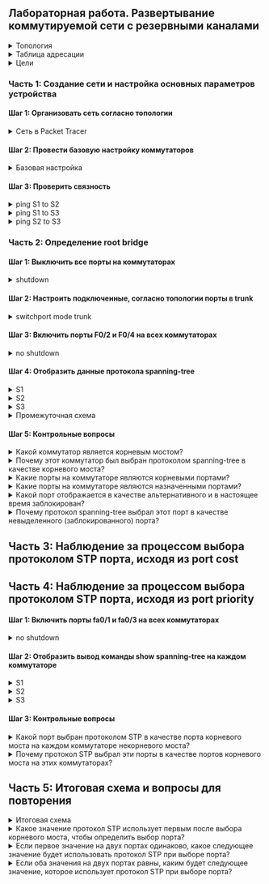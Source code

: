 ## Лабораторная работа. Развертывание коммутируемой сети с резервными каналами

<details>

<summary>Топология</summary>
  
![image](https://user-images.githubusercontent.com/74641903/110851105-aac0e780-82c1-11eb-9493-a3febd95e2ef.png)


</details>

<details>

<summary>Таблица адресации</summary>
  
| Устройство | Интерфейс | IP адрес | Маска подсести |
| --------------- | --------------- | --------------- |--------------- |
| S1 | VLAN 1 | 192.168.1.1 | 255.255.255.0 |
| S2 | VLAN 1 | 192.168.1.2 | 255.255.255.0 |
| S3 | VLAN 1 | 192.168.1.3 | 255.255.255.0 |

</details>

<details>

<summary>Цели</summary>
  
Часть 1. Создание сети и настройка основных параметров устройства <br />
Часть 2. Выбор корневого моста <br />
Часть 3. Наблюдение за процессом выбора протоколом STP порта, исходя из стоимости портов <br />
Часть 4. Наблюдение за процессом выбора протоколом STP порта, исходя из приоритета портов <br />


</details>

### Часть 1:	Создание сети и настройка основных параметров устройства
#### Шаг 1:	Организовать сеть согласно топологии

<details>

<summary>Сеть в Packet Tracer</summary>
  
![Топология](https://user-images.githubusercontent.com/74641903/110851785-903b3e00-82c2-11eb-826f-0997d37a2b7a.JPG)

</details>

#### Шаг 2:	Провести базовую настройку коммутаторов

<details>

<summary>Базовая настройка</summary>

```
Switch(config)#hostname S1
S1(config)#no ip domain-lookup
S1(config)#enable secret class
S1(config)#line console 0
S1(config-line)#logging synchronous 
S1(config-line)#password cisco
S1(config-line)#login
S1(config-line)#exit
S1(config)#line vty 0 15
S1(config-line)#password cisco
S1(config-line)#login
S1(config-line)#exit
S1(config)#banner motd $ For autoruzed users only $ 
S1(config)#interface vlan 1
S1(config-if)#ip address 192.168.1.1 255.255.255.0

Switch(config)#hostname S2
S2(config)#no ip domain-lookup
S2(config)#enable secret class
S2(config)#line console 0
S2(config-line)#logging synchronous 
S2(config-line)#password cisco
S2(config-line)#login
S2(config-line)#exit
S2(config)#line vty 0 15
S2(config-line)#password cisco
S2(config-line)#login
S2(config-line)#exit
S2(config)#banner motd $ For autoruzed users only $ 
S2(config)#interface vlan 1
S2(config-if)#ip address 192.168.1.2 255.255.255.0

Switch(config)#hostname S3
S3(config)#no ip domain-lookup
S3(config)#enable secret class
S3(config)#line console 0
S3(config-line)#logging synchronous 
S3(config-line)#password cisco
S3(config-line)#login
S3(config-line)#exit
S3(config)#line vty 0 15
S3(config-line)#password cisco
S3(config-line)#login
S3(config-line)#exit
S3(config)#banner motd $ For autoruzed users only $ 
S3(config)#interface vlan 1
S3(config-if)#ip address 192.168.1.3 255.255.255.0

```
  
</details>

#### Шаг 3:	Проверить связность

<details>

<summary>ping S1 to S2</summary>
  
![ping S1 to S2](https://user-images.githubusercontent.com/74641903/110852501-82d28380-82c3-11eb-8eae-681b4bad6838.JPG)

</details>

<details>

<summary>ping S1 to S3</summary>
  
![ping S1 to S3](https://user-images.githubusercontent.com/74641903/110852521-88c86480-82c3-11eb-9c56-eeef48090029.JPG)

</details>

<details>

<summary>ping S2 to S3</summary>
  
![ping S2 to S3](https://user-images.githubusercontent.com/74641903/110852543-8d8d1880-82c3-11eb-838c-8cffbb7e17c5.JPG)

</details>

### Часть 2:	Определение root bridge
#### Шаг 1:	Выключить все порты на коммутаторах
<details>

<summary>shutdown</summary>

```
S1(config)#interface range fa0/1-24, gi0/1-2
S1(config-if-range)#shutdown

S2(config)#interface range fa0/1-24, gi0/1-2
S2(config-if-range)#shutdown

S3(config)#interface range fa0/1-24, gi0/1-2
S3(config-if-range)#shutdown

```
  
</details>

#### Шаг 2:	Настроить подключенные, согласно топологии порты в trunk

<details>

<summary>switchport mode trunk</summary>

```
S1(config)#interface range fa0/1-4
S1(config-if-range)#switchport mode trunk

S2(config)#interface range fa0/1-4
S2(config-if-range)#switchport mode trunk

S3(config)#interface range fa0/1-4
S3(config-if-range)#switchport mode trunk
```

</details>

#### Шаг 3:	Включить порты F0/2 и F0/4 на всех коммутаторах

<details>

<summary>no shutdown</summary>

```
S1(config)#interface range fa0/2, fa0/4
S1(config-if-range)#no shut

S2(config)#interface range fa0/2, fa0/4
S2(config-if-range)#no shut

S3(config)#interface range fa0/2, fa0/4
S3(config-if-range)#no shut

```

</details>

#### Шаг 4:	Отобразить данные протокола spanning-tree

<details>

<summary>S1</summary>

```
S1#show spanning-tree 
VLAN0001
Spanning tree enabled protocol ieee
Root ID Priority 32769
Address 0001.C932.5994
Cost 19
Port 4(FastEthernet0/4)
Hello Time 2 sec Max Age 20 sec Forward Delay 15 sec

Bridge ID Priority 32769 (priority 32768 sys-id-ext 1)
Address 000A.417E.EE31
Hello Time 2 sec Max Age 20 sec Forward Delay 15 sec
Aging Time 20

Interface Role Sts Cost Prio.Nbr Type
---------------- ---- --- --------- -------- --------------------------------
Fa0/2 Desg FWD 19 128.2 P2p
Fa0/4 Root FWD 19 128.4 P2p

```

</details>

<details>

<summary>S2</summary>

```
S2#show spanning-tree 
VLAN0001
Spanning tree enabled protocol ieee
Root ID Priority 32769
Address 0001.C932.5994
Cost 19
Port 4(FastEthernet0/4)
Hello Time 2 sec Max Age 20 sec Forward Delay 15 sec

Bridge ID Priority 32769 (priority 32768 sys-id-ext 1)
Address 0030.A330.96A4
Hello Time 2 sec Max Age 20 sec Forward Delay 15 sec
Aging Time 20

Interface Role Sts Cost Prio.Nbr Type
---------------- ---- --- --------- -------- --------------------------------
Fa0/2 Altn BLK 19 128.2 P2p
Fa0/4 Root FWD 19 128.4 P2p

```

</details>

<details>

<summary>S3</summary>

```
S3#show spanning-tree 
VLAN0001
Spanning tree enabled protocol ieee
Root ID Priority 32769
Address 0001.C932.5994
This bridge is the root
Hello Time 2 sec Max Age 20 sec Forward Delay 15 sec

Bridge ID Priority 32769 (priority 32768 sys-id-ext 1)
Address 0001.C932.5994
Hello Time 2 sec Max Age 20 sec Forward Delay 15 sec
Aging Time 20

Interface Role Sts Cost Prio.Nbr Type
---------------- ---- --- --------- -------- --------------------------------
Fa0/2 Desg FWD 19 128.2 P2p
Fa0/4 Desg FWD 19 128.4 P2p

```

</details>

<details>

<summary>Промежуточная схема</summary>

![Промежуточная схема](https://user-images.githubusercontent.com/74641903/110853691-fb860f80-82c4-11eb-88c8-b1be2fb398f4.JPG)

</details>

#### Шаг 5:	Контрольные вопросы

<details>

<summary>Какой коммутатор является корневым мостом?</summary>
  
S3

</details>

<details>

<summary>Почему этот коммутатор был выбран протоколом spanning-tree в качестве корневого моста?</summary>
  
Bridge ID на всех коммутаторах одинаков, номер VLAN(1) тоже, следовательно выбран коммутатор с наименьшим значением mac-address

</details>

<details>

<summary>Какие порты на коммутаторе являются корневыми портами?</summary>
  
S1 F0/4, S2 F0/4

</details>

<details>

<summary>Какие порты на коммутаторе являются назначенными портами?</summary>
  
S1 F0/2, S3 F0/4, S3 F0/2

</details>

<details>

<summary>Какой порт отображается в качестве альтернативного и в настоящее время заблокирован?</summary>
  
S2 F0/2

</details>

<details>

<summary>Почему протокол spanning-tree выбрал этот порт в качестве невыделенного (заблокированного) порта?</summary>
  
Из-за того, что значение BID на S2 больше, чем на S1

</details>

## Часть 3:	Наблюдение за процессом выбора протоколом STP порта, исходя из port cost

## Часть 4:	Наблюдение за процессом выбора протоколом STP порта, исходя из port priority
#### Шаг 1:	Включить порты fa0/1 и fa0/3 на всех коммутаторах
<details>

<summary>no shutdown</summary>
  
```
S1(config)#interface range fa0/1, fa0/3
S1(config-if-range)#no shut

S2(config)#interface range fa0/1, fa0/3
S2(config-if-range)#no shut

S3(config)#interface range fa0/1, fa0/3
S3(config-if-range)#no shut
```

</details>

#### Шаг 2:	Отобразить вывод команды show spanning-tree на каждом коммутаторе

<details>

<summary>S1</summary>

```
S1#show spanning-tree 
VLAN0001
  Spanning tree enabled protocol ieee
  Root ID    Priority    32769
             Address     0001.C932.5994
             Cost        19
             Port        3(FastEthernet0/3)
             Hello Time  2 sec  Max Age 20 sec  Forward Delay 15 sec

  Bridge ID  Priority    32769  (priority 32768 sys-id-ext 1)
             Address     000A.417E.EE31
             Hello Time  2 sec  Max Age 20 sec  Forward Delay 15 sec
             Aging Time  20

Interface        Role Sts Cost      Prio.Nbr Type
---------------- ---- --- --------- -------- --------------------------------
Fa0/1            Desg FWD 19        128.1    P2p
Fa0/2            Desg FWD 19        128.2    P2p
Fa0/3            Root FWD 19        128.3    P2p
Fa0/4            Altn BLK 19        128.4    P2p
```

</details>

<details>

<summary>S2</summary>

```
S2#show spanning-tree 
VLAN0001
  Spanning tree enabled protocol ieee
  Root ID    Priority    32769
             Address     0001.C932.5994
             Cost        19
             Port        3(FastEthernet0/3)
             Hello Time  2 sec  Max Age 20 sec  Forward Delay 15 sec

  Bridge ID  Priority    32769  (priority 32768 sys-id-ext 1)
             Address     0030.A330.96A4
             Hello Time  2 sec  Max Age 20 sec  Forward Delay 15 sec
             Aging Time  20

Interface        Role Sts Cost      Prio.Nbr Type
---------------- ---- --- --------- -------- --------------------------------
Fa0/1            Altn BLK 19        128.1    P2p
Fa0/4            Altn BLK 19        128.4    P2p
Fa0/2            Altn BLK 19        128.2    P2p
Fa0/3            Root FWD 19        128.3    P2p
```

</details>

<details>

<summary>S3</summary>

```
S3#show spanning-tree 
VLAN0001
  Spanning tree enabled protocol ieee
  Root ID    Priority    32769
             Address     0001.C932.5994
             This bridge is the root
             Hello Time  2 sec  Max Age 20 sec  Forward Delay 15 sec

  Bridge ID  Priority    32769  (priority 32768 sys-id-ext 1)
             Address     0001.C932.5994
             Hello Time  2 sec  Max Age 20 sec  Forward Delay 15 sec
             Aging Time  20

Interface        Role Sts Cost      Prio.Nbr Type
---------------- ---- --- --------- -------- --------------------------------
Fa0/4            Desg FWD 19        128.4    P2p
Fa0/3            Desg FWD 19        128.3    P2p
Fa0/2            Desg FWD 19        128.2    P2p
Fa0/1            Desg FWD 19        128.1    P2p

```

</details>

#### Шаг 3:	Контрольные вопросы

<details>

<summary>Какой порт выбран протоколом STP в качестве порта корневого моста на каждом коммутаторе некорневого моста?</summary>
  
S1 Fa0/3, S2 Fa0/3

</details>

<details>

<summary>Почему протокол STP выбрал эти порты в качестве портов корневого моста на этих коммутаторах?</summary>
  
Cost, BID равны, у fa0/3 меньшее значение port priority(128.3)

</details>

## Часть 5:	Итоговая схема и вопросы для повторения

<details>

<summary>Итоговая схема</summary>
  
![Итоговая схема](https://user-images.githubusercontent.com/74641903/110856182-5e2cda80-82c8-11eb-8b40-8858e98465f3.JPG)

</details>

<details>

<summary>Какое значение протокол STP использует первым после выбора корневого моста, чтобы определить выбор порта?</summary>
  
Port cost

</details>

<details>

<summary>Если первое значение на двух портах одинаково, какое следующее значение будет использовать протокол STP при выборе порта?</summary>
  
Bridge ID

</details>

<details>

<summary>Если оба значения на двух портах равны, каким будет следующее значение, которое использует протокол STP при выборе порта?</summary>
  
Port priority

</details>
